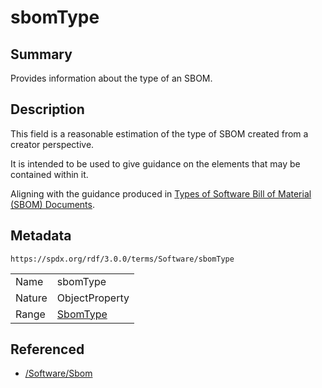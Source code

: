 <!-- Automatically generated by spec-parser v2.1.0 on 2024-06-17T10:36:57.838737+00:00 -->
<!-- SPDX-License-Identifier: Community-Spec-1.0 -->

# sbomType

## Summary

Provides information about the type of an SBOM.


## Description

This field is a reasonable estimation of the type of SBOM created from a
creator perspective.

It is intended to be used to give guidance on the elements that may be
contained within it.

Aligning with the guidance produced in
[Types of Software Bill of Material (SBOM) Documents](https://www.cisa.gov/sites/default/files/2023-04/sbom-types-document-508c.pdf).


## Metadata

`https://spdx.org/rdf/3.0.0/terms/Software/sbomType`


| | |
|---|---|
| Name | sbomType |
| Nature | ObjectProperty |
| Range | [SbomType](../Vocabularies/SbomType.md) |




## Referenced

- [/Software/Sbom](../../Software/Classes/Sbom.md)

